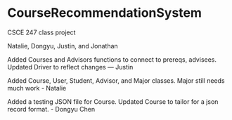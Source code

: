# CourseRecommendationSystem      
CSCE 247 class project      
      
Natalie, Dongyu, Justin, and Jonathan     
           
Added Courses and Advisors functions to connect to prereqs, advisees. Updated Driver to reflect changes — Justin

Added Course, User, Student, Advisor, and Major classes. Major still needs much work - Natalie 

Added a testing JSON file for Course. Updated Course to tailor for a json record format. - Dongyu Chen

